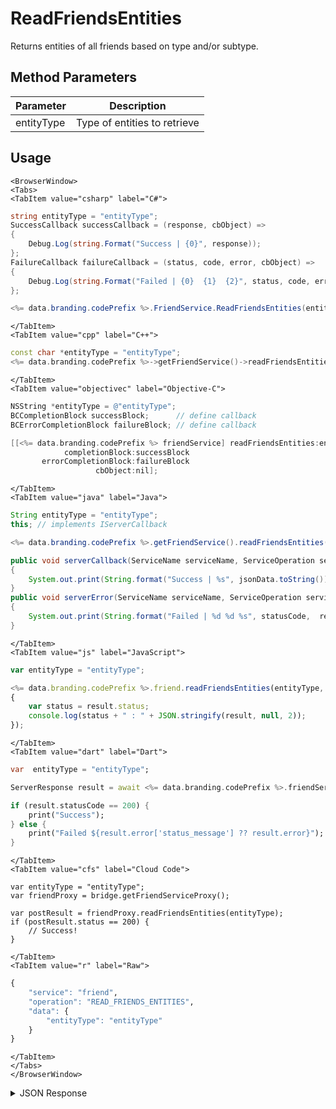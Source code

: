 # ReadFriendsEntities

Returns entities of all friends based on type and/or subtype.

<PartialServop service_name="friend" operation_name="READ_FRIENDS_ENTITIES" />

## Method Parameters
Parameter | Description
--------- | -----------
entityType | Type of entities to retrieve

## Usage

```mdx-code-block
<BrowserWindow>
<Tabs>
<TabItem value="csharp" label="C#">
```

```csharp
string entityType = "entityType";
SuccessCallback successCallback = (response, cbObject) =>
{
    Debug.Log(string.Format("Success | {0}", response));
};
FailureCallback failureCallback = (status, code, error, cbObject) =>
{
    Debug.Log(string.Format("Failed | {0}  {1}  {2}", status, code, error));
};

<%= data.branding.codePrefix %>.FriendService.ReadFriendsEntities(entityType, successCallback, failureCallback);
```

```mdx-code-block
</TabItem>
<TabItem value="cpp" label="C++">
```

```cpp
const char *entityType = "entityType";
<%= data.branding.codePrefix %>->getFriendService()->readFriendsEntities(entityType, this);
```

```mdx-code-block
</TabItem>
<TabItem value="objectivec" label="Objective-C">
```

```objectivec
NSString *entityType = @"entityType";
BCCompletionBlock successBlock;      // define callback
BCErrorCompletionBlock failureBlock; // define callback

[[<%= data.branding.codePrefix %> friendService] readFriendsEntities:entityType
            completionBlock:successBlock
       errorCompletionBlock:failureBlock
                   cbObject:nil];
```

```mdx-code-block
</TabItem>
<TabItem value="java" label="Java">
```

```java
String entityType = "entityType";
this; // implements IServerCallback

<%= data.branding.codePrefix %>.getFriendService().readFriendsEntities(entityType, this);

public void serverCallback(ServiceName serviceName, ServiceOperation serviceOperation, JSONObject jsonData)
{
    System.out.print(String.format("Success | %s", jsonData.toString()));
}
public void serverError(ServiceName serviceName, ServiceOperation serviceOperation, int statusCode, int reasonCode, String jsonError)
{
    System.out.print(String.format("Failed | %d %d %s", statusCode,  reasonCode, jsonError.toString()));
}
```

```mdx-code-block
</TabItem>
<TabItem value="js" label="JavaScript">
```

```javascript
var entityType = "entityType";

<%= data.branding.codePrefix %>.friend.readFriendsEntities(entityType, result =>
{
	var status = result.status;
	console.log(status + " : " + JSON.stringify(result, null, 2));
});
```

```mdx-code-block
</TabItem>
<TabItem value="dart" label="Dart">
```

```dart
var  entityType = "entityType";

ServerResponse result = await <%= data.branding.codePrefix %>.friendService.readFriendsEntities(entityType:entityType);

if (result.statusCode == 200) {
    print("Success");
} else {
    print("Failed ${result.error['status_message'] ?? result.error}");
}
```

```mdx-code-block
</TabItem>
<TabItem value="cfs" label="Cloud Code">
```

```cfscript
var entityType = "entityType";
var friendProxy = bridge.getFriendServiceProxy();

var postResult = friendProxy.readFriendsEntities(entityType);
if (postResult.status == 200) {
    // Success!
}
```

```mdx-code-block
</TabItem>
<TabItem value="r" label="Raw">
```

```r
{
	"service": "friend",
	"operation": "READ_FRIENDS_ENTITIES",
	"data": {
		"entityType": "entityType"
	}
}
```

```mdx-code-block
</TabItem>
</Tabs>
</BrowserWindow>
```

<details>
<summary>JSON Response</summary>

```json
{
    "status": 200,
    "data": {
        "results": [
            {
                "userId": "bb05182d-ff0c-4740-ae65-4342452e74949",
                "entities": [
                    {
                        "entityId": "bb05182d-ff0c-4740-ae65-4827534949",
                        "entityType": "PlayerData",
                        "version": 99,
                        "data": {
                            "ACCOUNT_CREATION_TIME": 1353011574029,
                            "ALL_TIME_SCORE": 1003750,
                            "FIRST_PLAY_TIME": 1430338388347
                        },
                        "acl": {
                            "other": 1
                        },
                        "createdAt": 1425909205616,
                        "updatedAt": 1430338431696
                    }
                ]
            }
        ]
    }
}
```
</details>

